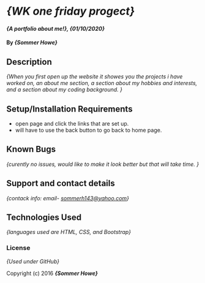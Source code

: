 # _{WK one friday progect}_

#### _{A portfolio about me!}, {01/10/2020}_

#### By _**{Sommer Howe}**_

## Description

_{When you first open up the website it showes you the projects i have worked on, an about me section, a section about my hobbies and interests, and a section about my coding background. }_

## Setup/Installation Requirements

* open page and click the links that are set up.
* will  have to use the back button to go back to home page.

## Known Bugs

_{curently no issues, would like to make it look better but that will take time. }_

## Support and contact details

_{contack info: email- sommerh143@yahoo.com}_

## Technologies Used

_{languages used are HTML, CSS, and Bootstrap}_

### License

*{Used under GitHub}*

Copyright (c) 2016 **_{Sommer Howe}_**